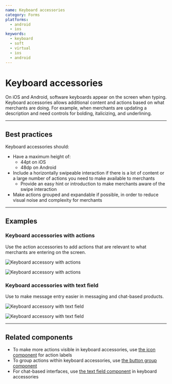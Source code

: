 ```yaml
---
name: Keyboard accessories
category: Forms
platforms:
  - android
  - ios
keywords:
  - keyboard
  - soft
  - virtual
  - ios
  - android
---
```


# Keyboard accessories

On iOS and Android, software keyboards appear on the screen when typing. Keyboard accessories allows additional content and actions based on what merchants are doing. For example, when merchants are updating a description and need controls for bolding, italicizing, and underlining.

---

## Best practices

Keyboard accessories should:

- Have a maximum height of:
  - 44pt on iOS
  - 48dp on Android
- Include a horizontally swipeable interaction if there is a lot of content or a large number of actions you need to make available to merchants
  - Provide an easy hint or introduction to make merchants aware of the swipe interaction
- Make actions grouped and expandable if possible, in order to reduce visual noise and complexity for merchants

---

## Examples

### Keyboard accessories with actions

<!-- example-for: ios, android -->

Use the action accessories to add actions that are relevant to what merchants are entering on the screen.

<!-- content-for: android -->

![Keyboard accessory with actions](/public_images/components/KeyboardAccessories/android/toolbar@2x.png)

<!-- /content-for -->

<!-- content-for: ios -->

![Keyboard accessory with actions](/public_images/components/KeyboardAccessories/ios/toolbar@2x.png)

<!-- /content-for -->

### Keyboard accessories with text field

<!-- example-for: ios, android -->

Use to make message entry easier in messaging and chat-based products.

<!-- content-for: android -->

![Keyboard accessory with text field](/public_images/components/KeyboardAccessories/android/text-field@2x.png)

<!-- /content-for -->

<!-- content-for: ios -->

![Keyboard accessory with text field](/public_images/components/KeyboardAccessories/ios/text-field@2x.png)

<!-- /content-for -->

---

## Related components

- To make more actions visible in keyboard accessories, use [the icon component](/components/images-and-icons/icon) for action labels
- To group actions within keyboard accessories, use [the button group component](/components/actions/button-group)
- For chat-based interfaces, use [the text field component](/components/forms/text-field) in keyboard accessories
